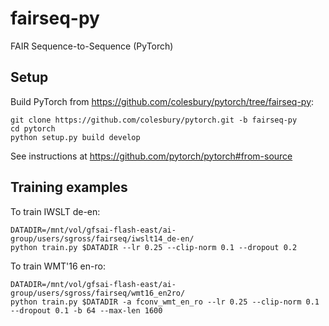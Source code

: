 # fairseq-py
FAIR Sequence-to-Sequence (PyTorch)

## Setup

Build PyTorch from https://github.com/colesbury/pytorch/tree/fairseq-py:

```
git clone https://github.com/colesbury/pytorch.git -b fairseq-py
cd pytorch
python setup.py build develop
```

See instructions at https://github.com/pytorch/pytorch#from-source

## Training examples

To train IWSLT de-en:

```
DATADIR=/mnt/vol/gfsai-flash-east/ai-group/users/sgross/fairseq/iwslt14_de-en/
python train.py $DATADIR --lr 0.25 --clip-norm 0.1 --dropout 0.2
```

To train WMT'16 en-ro:

```
DATADIR=/mnt/vol/gfsai-flash-east/ai-group/users/sgross/fairseq/wmt16_en2ro/
python train.py $DATADIR -a fconv_wmt_en_ro --lr 0.25 --clip-norm 0.1 --dropout 0.1 -b 64 --max-len 1600
```
